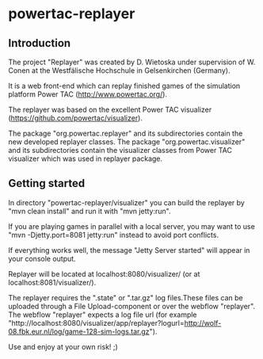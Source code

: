 # powertac-replayer

## Introduction

The project "Replayer" was created by D. Wietoska under supervision of W. Conen at the Westfälische Hochschule in Gelsenkirchen (Germany).

It is a web front-end which can replay finished games of the simulation platform Power TAC (http://www.powertac.org/).

The replayer was based on the excellent Power TAC visualizer (https://github.com/powertac/visualizer).

The package "org.powertac.replayer" and its subdirectories contain the new developed replayer classes.
The package "org.powertac.visualizer" and its subdirectories contain the visualizer classes from Power TAC visualizer which was used in replayer package.

## Getting started

In directory "powertac-replayer/visualizer" you can build the replayer by "mvn clean install" and run it with "mvn jetty:run". 

If you are playing games in parallel with a local server, you may want to use "mvn -Djetty.port=8081 jetty:run" instead to avoid port conflicts.

If everything works well, the message "Jetty Server started" will appear in your console output. 


Replayer will be located at localhost:8080/visualizer/ (or at localhost:8081/visualizer/).

The replayer requires the ".state" or ".tar.gz" log files.These files can be uploaded through a File Upload-component or over the webflow "replayer". The webflow "replayer" expects a log file url
(for example "http://localhost:8080/visualizer/app/replayer?logurl=http://wolf-08.fbk.eur.nl/log/game-128-sim-logs.tar.gz").

Use and enjoy at your own risk! ;)
